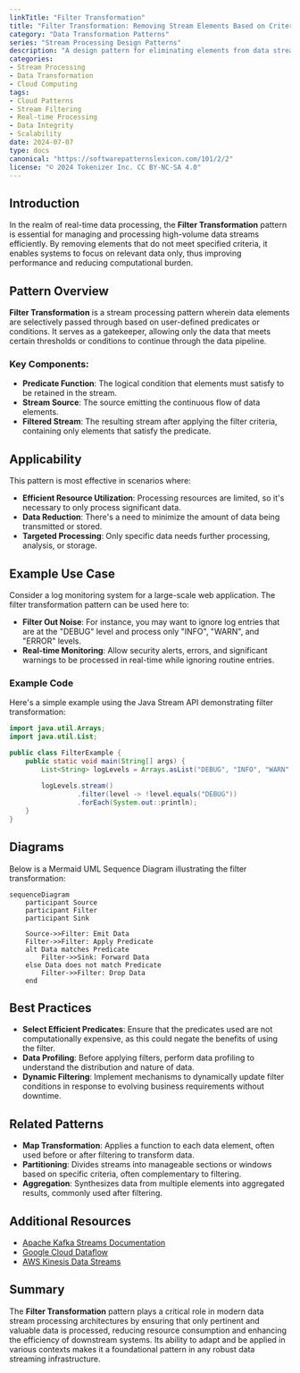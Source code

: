 ```yaml
---
linkTitle: "Filter Transformation"
title: "Filter Transformation: Removing Stream Elements Based on Criteria"
category: "Data Transformation Patterns"
series: "Stream Processing Design Patterns"
description: "A design pattern for eliminating elements from data streams based on specified conditions, enhancing data processing efficiency by allowing only relevant data to proceed."
categories:
- Stream Processing
- Data Transformation
- Cloud Computing
tags:
- Cloud Patterns
- Stream Filtering
- Real-time Processing
- Data Integrity
- Scalability
date: 2024-07-07
type: docs
canonical: "https://softwarepatternslexicon.com/101/2/2"
license: "© 2024 Tokenizer Inc. CC BY-NC-SA 4.0"
---
```


## Introduction

In the realm of real-time data processing, the **Filter Transformation** pattern is essential for managing and processing high-volume data streams efficiently. By removing elements that do not meet specified criteria, it enables systems to focus on relevant data only, thus improving performance and reducing computational burden.

## Pattern Overview

**Filter Transformation** is a stream processing pattern wherein data elements are selectively passed through based on user-defined predicates or conditions. It serves as a gatekeeper, allowing only the data that meets certain thresholds or conditions to continue through the data pipeline.

### Key Components:

- **Predicate Function**: The logical condition that elements must satisfy to be retained in the stream.
- **Stream Source**: The source emitting the continuous flow of data elements.
- **Filtered Stream**: The resulting stream after applying the filter criteria, containing only elements that satisfy the predicate.

## Applicability

This pattern is most effective in scenarios where:

- **Efficient Resource Utilization**: Processing resources are limited, so it's necessary to only process significant data.
- **Data Reduction**: There's a need to minimize the amount of data being transmitted or stored.
- **Targeted Processing**: Only specific data needs further processing, analysis, or storage.

## Example Use Case

Consider a log monitoring system for a large-scale web application. The filter transformation pattern can be used here to:

- **Filter Out Noise**: For instance, you may want to ignore log entries that are at the "DEBUG" level and process only "INFO", "WARN", and "ERROR" levels.
- **Real-time Monitoring**: Allow security alerts, errors, and significant warnings to be processed in real-time while ignoring routine entries.

### Example Code

Here's a simple example using the Java Stream API demonstrating filter transformation:

```java
import java.util.Arrays;
import java.util.List;

public class FilterExample {
    public static void main(String[] args) {
        List<String> logLevels = Arrays.asList("DEBUG", "INFO", "WARN", "ERROR");
        
        logLevels.stream()
                 .filter(level -> !level.equals("DEBUG"))
                 .forEach(System.out::println);
    }
}
```

## Diagrams

Below is a Mermaid UML Sequence Diagram illustrating the filter transformation:

```mermaid
sequenceDiagram
    participant Source
    participant Filter
    participant Sink

    Source->>Filter: Emit Data
    Filter->>Filter: Apply Predicate
    alt Data matches Predicate
        Filter->>Sink: Forward Data
    else Data does not match Predicate
        Filter->>Filter: Drop Data
    end
```

## Best Practices

- **Select Efficient Predicates**: Ensure that the predicates used are not computationally expensive, as this could negate the benefits of using the filter.
- **Data Profiling**: Before applying filters, perform data profiling to understand the distribution and nature of data.
- **Dynamic Filtering**: Implement mechanisms to dynamically update filter conditions in response to evolving business requirements without downtime.

## Related Patterns

- **Map Transformation**: Applies a function to each data element, often used before or after filtering to transform data.
- **Partitioning**: Divides streams into manageable sections or windows based on specific criteria, often complementary to filtering.
- **Aggregation**: Synthesizes data from multiple elements into aggregated results, commonly used after filtering.

## Additional Resources

- [Apache Kafka Streams Documentation](https://kafka.apache.org/documentation/streams/)
- [Google Cloud Dataflow](https://cloud.google.com/dataflow/docs)
- [AWS Kinesis Data Streams](https://aws.amazon.com/kinesis/data-streams/)

## Summary

The **Filter Transformation** pattern plays a critical role in modern data stream processing architectures by ensuring that only pertinent and valuable data is processed, reducing resource consumption and enhancing the efficiency of downstream systems. Its ability to adapt and be applied in various contexts makes it a foundational pattern in any robust data streaming infrastructure.
